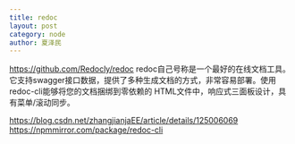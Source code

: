 ```yaml
---
title: redoc
layout: post
category: node
author: 夏泽民
---
```

https://github.com/Redocly/redoc
redoc自己号称是一个最好的在线文档工具。它支持swagger接口数据，提供了多种生成文档的方式，非常容易部署。使用redoc-cli能够将您的文档捆绑到零依赖的 HTML文件中，响应式三面板设计，具有菜单/滚动同步。

https://blog.csdn.net/zhangjianjaEE/article/details/125006069
https://npmmirror.com/package/redoc-cli
<!-- more -->

